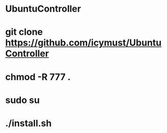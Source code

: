# UbuntuController
# git clone https://github.com/icymust/UbuntuController
# chmod -R 777 . 
# sudo su
# ./install.sh
